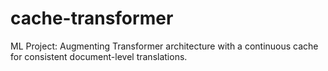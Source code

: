 # cache-transformer
ML Project: Augmenting Transformer architecture with a continuous cache for consistent document-level translations.
